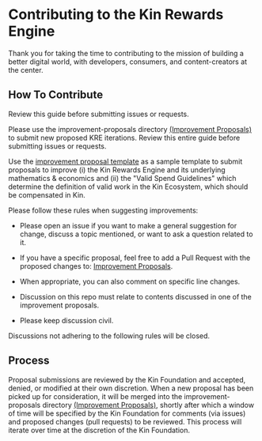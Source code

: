 # Contributing to the Kin Rewards Engine

Thank you for taking the time to contributing to the mission of building a better digital world, with developers, consumers, and content-creators at the center. 

## How To Contribute
Review this guide before submitting issues or requests.

Please use the improvement-proposals directory [(Improvement Proposals)](https://github.com/kinecosystem/rewards-engine/tree/master/improvement-proposals) to submit new proposed KRE iterations. Review this entire guide before submitting issues or requests.

Use the [improvement proposal template](improvement-proposal-template.md) as a sample template to submit proposals to improve (i) the Kin Rewards Engine and its underlying mathematics & economics and (ii) the "Valid Spend Guidelines" which determine the definition of valid work in the Kin Ecosystem, which should be compensated in Kin.

Please follow these rules when suggesting improvements:

- Please open an issue if you want to make a general suggestion for change, discuss a topic mentioned,
or want to ask a question related to it.

- If you have a specific proposal, feel free to add a Pull Request with the
proposed changes to: [Improvement Proposals](https://github.com/kinecosystem/rewards-engine/tree/master/improvement-proposals).

- When appropriate, you can also comment on specific line changes. 

- Discussion on this repo must relate to contents discussed in one of the improvement proposals.

- Please keep discussion civil.

Discussions not adhering to the following rules will be closed.

## Process 
Proposal submissions are reviewed by the Kin Foundation and accepted, denied, or modified at their own discretion. When a new proposal has been picked up for consideration, it will be merged into the improvement-proposals directory [(Improvement Proposals)](https://github.com/kinecosystem/rewards-engine/tree/master/improvement-proposals), shortly after which a window of time will be specified by the Kin Foundation for comments (via issues) and proposed changes (pull requests) to be reviewed. This process will iterate over time at the discretion of the Kin Foundation. 
